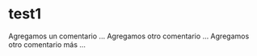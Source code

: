 # test1

Agregamos un comentario ...
Agregamos otro comentario ...
Agregamos otro comentario más ...
